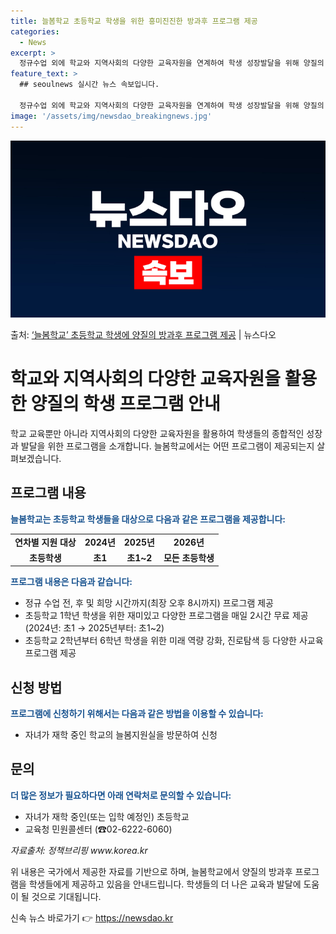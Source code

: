 ```yaml
---
title: 늘봄학교 초등학교 학생을 위한 흥미진진한 방과후 프로그램 제공
categories:
  - News
excerpt: >
  정규수업 외에 학교와 지역사회의 다양한 교육자원을 연계하여 학생 성장발달을 위해 양질의 종합 프로그램을 제공…
feature_text: >
  ## seoulnews 실시간 뉴스 속보입니다.

  정규수업 외에 학교와 지역사회의 다양한 교육자원을 연계하여 학생 성장발달을 위해 양질의 종합 프로그램을 제공…
image: '/assets/img/newsdao_breakingnews.jpg'
---
```


![뉴스다오 속보](/assets/img/newsdao_breakingnews.jpg)

<p>출처: <a href="https://newsdao.kr/3917" rel="dofollow">‘늘봄학교’ 초등학교 학생에 양질의 방과후 프로그램 제공</a> | 뉴스다오</p>

<h1>학교와 지역사회의 다양한 교육자원을 활용한 양질의 학생 프로그램 안내</h1>

<p data-ke-size="size16">학교 교육뿐만 아니라 지역사회의 다양한 교육자원을 활용하여 학생들의 종합적인 성장과 발달을 위한 프로그램을 소개합니다. 늘봄학교에서는 어떤 프로그램이 제공되는지 살펴보겠습니다.</p>

<h2 data-ke-size="size26">프로그램 내용</h2>

<p><b><span style="color: #1a5490;">늘봄학교는 초등학교 학생들을 대상으로 다음과 같은 프로그램을 제공합니다:</span></b></p>

<table>
  <tr>
    <td style="text-align: center; height: 17px;"><b>연차별 지원 대상</b></td>
    <td style="text-align: center; height: 17px;"><b>2024년</b></td>
    <td style="text-align: center; height: 17px;"><b>2025년</b></td>
    <td style="text-align: center; height: 17px;"><b>2026년</b></td>
  </tr>
  <tr>
    <td style="text-align: center; height: 17px;"><b>초등학생</b></td>
    <td style="text-align: center; height: 17px;"><b>초1</b></td>
    <td style="text-align: center; height: 17px;"><b>초1~2</b></td>
    <td style="text-align: center; height: 17px;"><b>모든 초등학생</b></td>
  </tr>
</table>

<p><b><span style="color: #1a5490;">프로그램 내용은 다음과 같습니다:</span></b></p>

<ul>
  <li>정규 수업 전, 후 및 희망 시간까지(최장 오후 8시까지) 프로그램 제공</li>
  <li>초등학교 1학년 학생을 위한 재미있고 다양한 프로그램을 매일 2시간 무료 제공 (2024년: 초1 → 2025년부터: 초1~2)</li>
  <li>초등학교 2학년부터 6학년 학생을 위한 미래 역량 강화, 진로탐색 등 다양한 사교육 프로그램 제공</li>
</ul>

<h2 data-ke-size="size26">신청 방법</h2>

<p><b><span style="color: #1a5490;">프로그램에 신청하기 위해서는 다음과 같은 방법을 이용할 수 있습니다:</span></b></p>

<ul>
  <li>자녀가 재학 중인 학교의 늘봄지원실을 방문하여 신청</li>
</ul>

<h2 data-ke-size="size26">문의</h2>

<p><b><span style="color: #1a5490;">더 많은 정보가 필요하다면 아래 연락처로 문의할 수 있습니다:</span></b></p>

<ul>
  <li>자녀가 재학 중인(또는 입학 예정인) 초등학교</li>
  <li>교육청 민원콜센터 (☎02-6222-6060)</li>
</ul>

<p><i>자료출처: 정책브리핑 www.korea.kr</i></p>

<p data-ke-size="size16">위 내용은 국가에서 제공한 자료를 기반으로 하며, 늘봄학교에서 양질의 방과후 프로그램을 학생들에게 제공하고 있음을 안내드립니다. 학생들의 더 나은 교육과 발달에 도움이 될 것으로 기대됩니다.</p>
 

신속 뉴스 바로가기 👉 <a href="https://newsdao.kr" rel="dofollow">https://newsdao.kr</a>


